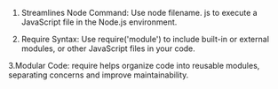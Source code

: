 1. Streamlines Node Command: Use node filename. js to
execute a JavaScript file in the Node.js environment.

2. Require Syntax: Use require('module') to include built-in
or external modules, or other JavaScript files in your
code.

3.Modular Code: require helps organize code into reusable
modules, separating concerns and improve
maintainability.
